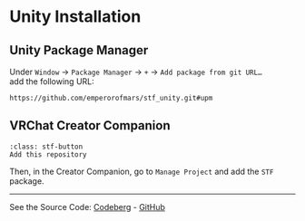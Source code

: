 # Unity Installation

## Unity Package Manager
Under `Window` → `Package Manager` → `+` → `Add package from git URL…​`\
add the following URL:
```
https://github.com/emperorofmars/stf_unity.git#upm
```

## VRChat Creator Companion

```{button-link} https://squirrelbite.github.io/vpm/
:class: stf-button
Add this repository
```
Then, in the Creator Companion, go to `Manage Project` and add the `STF` package.

---

See the Source Code: [Codeberg](https://codeberg.org/emperorofmars/stf_unity) - [GitHub](https://github.com/emperorofmars/stf_unity)
